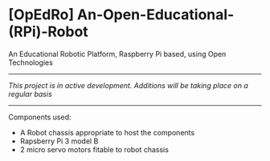 # [OpEdRo] An-Open-Educational-(RPi)-Robot
An Educational Robotic Platform, Raspberry Pi based, using Open Technologies

---
*This project is in active development. Additions will be taking place on a regular basis*
***

Components used:
  * A Robot chassis appropriate to host the components
  * Rapsberry Pi 3 model B
  * 2 micro servo motors fitable to robot chassis

